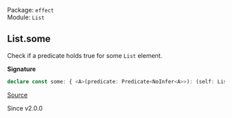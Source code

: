 Package: `effect`<br />
Module: `List`<br />

## List.some

Check if a predicate holds true for some `List` element.

**Signature**

```ts
declare const some: { <A>(predicate: Predicate<NoInfer<A>>): (self: List<A>) => self is Cons<A>; <A>(self: List<A>, predicate: Predicate<A>): self is Cons<A>; }
```

[Source](https://github.com/Effect-TS/effect/tree/main/packages/effect/src/List.ts#L472)

Since v2.0.0